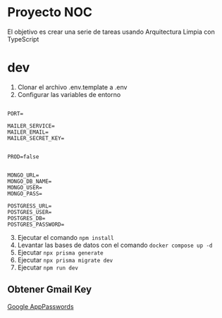 # Proyecto NOC

El objetivo es crear una serie de tareas usando Arquitectura Limpia con TypeScript

# dev
1. Clonar el archivo .env.template a .env
2. Configurar las variables de entorno
```

PORT=

MAILER_SERVICE=
MAILER_EMAIL=
MAILER_SECRET_KEY=


PROD=false


MONGO_URL=
MONGO_DB_NAME=
MONGO_USER=
MONGO_PASS=

POSTGRESS_URL=
POSTGRES_USER=
POSTGRES_DB=
POSTGRES_PASSWORD=

```
3. Ejecutar el comando 
    ```npm install```
4. Levantar las bases de datos con el comando
    ``` docker compose up -d ```
5. Ejecutar ```npx prisma generate```
6. Ejecutar ```npx prisma migrate dev```
7. Ejecutar ```npm run dev```



## Obtener Gmail Key
[Google AppPasswords](https://myaccount.google.com/u/0/apppasswords)